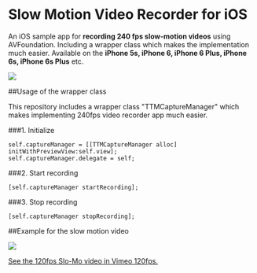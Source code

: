 Slow Motion Video Recorder for iOS
==========================

An iOS sample app for **recording 240 fps slow-motion videos** using AVFoundation. Including a wrapper class which makes the implementation much easier. Available on the **iPhone 5s, iPhone 6, iPhone 6 Plus, iPhone 6s, iPhone 6s Plus** etc. 

![](http://f.cl.ly/items/360a271y1G3Q2C2a3p2d/IMG_8907_r1_c1.jpg)


##Usage of the wrapper class

This repository includes a wrapper class "TTMCaptureManager" which makes implementing 240fps video recorder app much easier.

###1. Initialize

````
self.captureManager = [[TTMCaptureManager alloc] initWithPreviewView:self.view];
self.captureManager.delegate = self;
````

###2. Start recording

````
[self.captureManager startRecording];
````

###3. Stop recording

````
[self.captureManager stopRecording];
````


##Example for the slow motion video

![](http://f.cl.ly/items/1b3Q0h0k3k2m261s3R3n/samplemovie__.gif)

<p><a href="http://vimeo.com/82064431">See the 120fps Slo-Mo video in Vimeo 120fps.</a></p>

